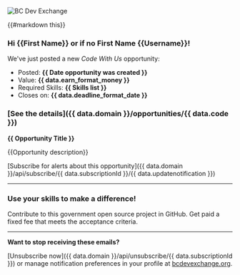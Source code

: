 ![BC Dev Exchange](https://bcdevexchange.org/modules/core/client/img/logo/new-logo.png)

{{#markdown this}}
### Hi {{First Name}} or if no First Name {{Username}}!

We've just posted a new *Code With Us* opportunity:

- Posted: **{{ Date opportunity was created }}**
- Value: **{{ data.earn_format_money }}**
- Required Skills: **{{ Skills list }}**
- Closes on: **{{ data.deadline_format_date }}**

### [See the details]({{ data.domain }}/opportunities/{{ data.code }}) 

**{{ Opportunity Title }}**

{{Opportunity description}}

[Subscribe for alerts about this opportunity]({{ data.domain }}/api/subscribe/{{ data.subscriptionId }}/{{ data.updatenotification }})

---

### Use your skills to make a difference!

Contribute to this government open source project in GitHub. Get paid a fixed fee that meets the acceptance criteria.

---

**Want to stop receiving these emails?**

[Unsubscribe now]({{ data.domain }}/api/unsubscribe/{{ data.subscriptionId }}) or manage notification preferences in your profile at [bcdevexchange.org](http://bcdevexchange.org).

